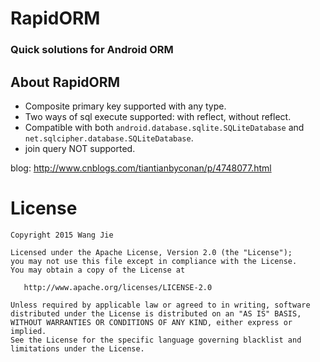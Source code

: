 # RapidORM
### Quick solutions for Android ORM

## About RapidORM
- Composite primary key supported with any type.
- Two ways of sql execute supported: with reflect, without reflect.
- Compatible with both `android.database.sqlite.SQLiteDatabase` and `net.sqlcipher.database.SQLiteDatabase`.
- join query NOT supported.

blog: http://www.cnblogs.com/tiantianbyconan/p/4748077.html


License
=======

    Copyright 2015 Wang Jie

    Licensed under the Apache License, Version 2.0 (the "License");
    you may not use this file except in compliance with the License.
    You may obtain a copy of the License at

       http://www.apache.org/licenses/LICENSE-2.0

    Unless required by applicable law or agreed to in writing, software
    distributed under the License is distributed on an "AS IS" BASIS,
    WITHOUT WARRANTIES OR CONDITIONS OF ANY KIND, either express or implied.
    See the License for the specific language governing blacklist and
    limitations under the License.


